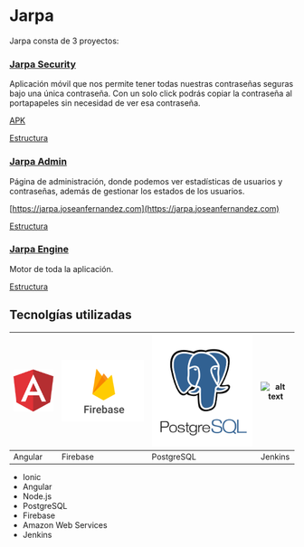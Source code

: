 # Jarpa

Jarpa consta de 3 proyectos:
### [Jarpa Security](https://github.com/joseanfernandez/jarpa-security) 
Aplicación móvil que nos permite tener todas nuestras contraseñas seguras bajo una única contraseña.
Con un solo click podrás copiar la contraseña al portapapeles sin necesidad de ver esa contraseña.

[APK](https://github.com/joseanfernandez/Jarpa/raw/master/Jarpa.apk)

[Estructura](https://github.com/joseanfernandez/Jarpa/wiki/Jarpa-Security)


### [Jarpa Admin](https://github.com/joseanfernandez/jarpa-admin)
Página de administración, donde podemos ver estadísticas de usuarios y contraseñas, además de gestionar los estados de los usuarios.


[https://jarpa.joseanfernandez.com](https://jarpa.joseanfernandez.com)

[Estructura](https://github.com/joseanfernandez/Jarpa/wiki/Jarpa-Admin)

### [Jarpa Engine](https://github.com/joseanfernandez/jarpa-engine)
Motor de toda la aplicación.

[Estructura](https://github.com/joseanfernandez/Jarpa/wiki/Jarpa-Engine)



## Tecnolgías utilizadas
|<img src="logos/angular.png" alt="alt text">|<img src="logos/firebase.png" alt="alt text">|<img src="logos/postgresql.png" alt="alt text">|<img src="logos/jenkins.png" alt="alt text">|
|-------|--------|----------|-------|
|Angular|Firebase|PostgreSQL|Jenkins|

* Ionic
* Angular
* Node.js
* PostgreSQL
* Firebase
* Amazon Web Services
* Jenkins
